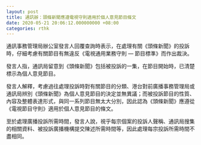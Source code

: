 ```yaml
---
layout: post
title: 通訊辦：頭條新聞應遵電視守則適用於個人意見節目條文
date: 2020-05-21 20:06:12.000000000 +08:00
categories: rthk
---
```


通訊事務管理局辦公室發言人回覆查詢時表示，在處理有關《頭條新聞》的投訴時，仔細考慮有關節目有無違反《電視通用業務守則 — 節目標準》而作出裁決。

發言人指，通訊局留意到《頭條新聞》包括被投訴的一集，在節目開始時，已清楚標示為個人意見節目。

發言人解釋，考慮過往處理投訴時對有關節目的分類、港台對前廣播事務管理局或通訊局辨別《頭條新聞》為個人意見節目的決定並無異議；而被投訴節目的性質、內容及整體表達形式，與同一系列節目無太大分別，因此認為《頭條新聞》應遵從《電視節目守則》適用於個人意見節目的條文。

至於處理廣播投訴所需時間，發言人說，視乎每宗個案的投訴人聲稱、通訊局搜集的相關資料、被投訴廣播機構提交陳述所需時間等，因此處理每宗投訴所需時間不盡相同。

